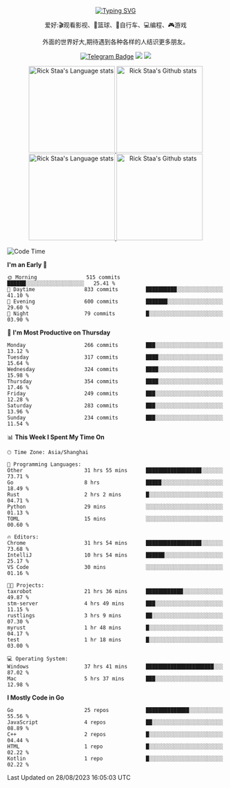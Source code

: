 <div align="center"> 

[![Typing SVG](https://readme-typing-svg.herokuapp.com?size=25&duration=2500&color=eeeeee&vCenter=true&width=200&height=40&lines=Hi+there+%F0%9F%91%8B%F0%9F%8F%BB;I'm+DanBai)](https://git.io/typing-svg)

爱好:🎬观看影视、🏀篮球、🚴自行车、💻编程、🎮游戏

外面的世界好大,期待遇到各种各样的人结识更多朋友。

[![Telegram Badge](https://img.shields.io/badge/-Telegram-blue?style=flat&logo=Telegram&logoColor=white)](https://t.me/danbai9420) 
[![](https://img.shields.io/badge/-Blog-brightgreen?style=flat&logo=Blogger&logoColor=white)](https://p00q.cn)
[![](https://img.shields.io/badge/-Email-red?style=flat&logo=Mail.Ru&logoColor=white)](mailto:danbai@88.com)
</div>

<!-- Light Mode -->
<div align="center"> 
<a href="https://github.com/anuraghazra/github-readme-stats#gh-light-mode-only">
<img height=200 src="https://github-readme-stats.vercel.app/api/top-langs/?username=danbai225&layout=compact&langs_count=10&hide_border=1&role=OWNER,COLLABORATOR#gh-light-mode-only" alt="Rick Staa's Language stats" />
</a>
<a href="https://github.com/anuraghazra/github-readme-stats#gh-light-mode-only">
<img height=200 src="https://github-readme-stats.vercel.app/api?username=danbai225&show_icons=true&count_private=true&line_height=28&hide_border=1&include_all_commits=true&card_width=450&role=OWNER,COLLABORATOR&exclude_repo=github-readme-stats#gh-light-mode-only" alt="Rick Staa's Github stats" />
</a>
</div>

<!-- Dark Mode -->
<div align="center"> 
<a href="https://github.com/anuraghazra/github-readme-stats#gh-dark-mode-only">
<img height=200 src="https://github-readme-stats.vercel.app/api/top-langs/?username=danbai225&layout=compact&langs_count=10&hide_border=1&role=OWNER,COLLABORATOR&theme=github_dark#gh-dark-mode-only" alt="Rick Staa's Language stats" />
</a>
<a href="https://github.com/anuraghazra/github-readme-stats#gh-dark-mode-only">
<img height=200 src="https://github-readme-stats.vercel.app/api?username=danbai225&show_icons=true&count_private=true&line_height=28&hide_border=1&include_all_commits=true&card_width=450&role=OWNER,COLLABORATOR&exclude_repo=github-readme-stats&theme=github_dark#gh-dark-mode-only" alt="Rick Staa's Github stats" />
</a>
</div>

<!--START_SECTION:waka-->
![Code Time](http://img.shields.io/badge/Code%20Time-962%20hrs%205%20mins-blue)

**I'm an Early 🐤** 

```text
🌞 Morning                515 commits         ██████░░░░░░░░░░░░░░░░░░░   25.41 % 
🌆 Daytime                833 commits         ██████████░░░░░░░░░░░░░░░   41.10 % 
🌃 Evening                600 commits         ███████░░░░░░░░░░░░░░░░░░   29.60 % 
🌙 Night                  79 commits          █░░░░░░░░░░░░░░░░░░░░░░░░   03.90 % 
```
📅 **I'm Most Productive on Thursday** 

```text
Monday                   266 commits         ███░░░░░░░░░░░░░░░░░░░░░░   13.12 % 
Tuesday                  317 commits         ████░░░░░░░░░░░░░░░░░░░░░   15.64 % 
Wednesday                324 commits         ████░░░░░░░░░░░░░░░░░░░░░   15.98 % 
Thursday                 354 commits         ████░░░░░░░░░░░░░░░░░░░░░   17.46 % 
Friday                   249 commits         ███░░░░░░░░░░░░░░░░░░░░░░   12.28 % 
Saturday                 283 commits         ███░░░░░░░░░░░░░░░░░░░░░░   13.96 % 
Sunday                   234 commits         ███░░░░░░░░░░░░░░░░░░░░░░   11.54 % 
```


📊 **This Week I Spent My Time On** 

```text
🕑︎ Time Zone: Asia/Shanghai

💬 Programming Languages: 
Other                    31 hrs 55 mins      ██████████████████░░░░░░░   73.71 % 
Go                       8 hrs               █████░░░░░░░░░░░░░░░░░░░░   18.49 % 
Rust                     2 hrs 2 mins        █░░░░░░░░░░░░░░░░░░░░░░░░   04.71 % 
Python                   29 mins             ░░░░░░░░░░░░░░░░░░░░░░░░░   01.13 % 
TOML                     15 mins             ░░░░░░░░░░░░░░░░░░░░░░░░░   00.60 % 

🔥 Editors: 
Chrome                   31 hrs 54 mins      ██████████████████░░░░░░░   73.68 % 
IntelliJ                 10 hrs 54 mins      ██████░░░░░░░░░░░░░░░░░░░   25.17 % 
VS Code                  30 mins             ░░░░░░░░░░░░░░░░░░░░░░░░░   01.16 % 

🐱‍💻 Projects: 
taxrobot                 21 hrs 36 mins      ████████████░░░░░░░░░░░░░   49.87 % 
stm-server               4 hrs 49 mins       ███░░░░░░░░░░░░░░░░░░░░░░   11.15 % 
rustlings                3 hrs 9 mins        ██░░░░░░░░░░░░░░░░░░░░░░░   07.30 % 
myrust                   1 hr 48 mins        █░░░░░░░░░░░░░░░░░░░░░░░░   04.17 % 
test                     1 hr 18 mins        █░░░░░░░░░░░░░░░░░░░░░░░░   03.00 % 

💻 Operating System: 
Windows                  37 hrs 41 mins      ██████████████████████░░░   87.02 % 
Mac                      5 hrs 37 mins       ███░░░░░░░░░░░░░░░░░░░░░░   12.98 % 
```

**I Mostly Code in Go** 

```text
Go                       25 repos            ██████████████░░░░░░░░░░░   55.56 % 
JavaScript               4 repos             ██░░░░░░░░░░░░░░░░░░░░░░░   08.89 % 
C++                      2 repos             █░░░░░░░░░░░░░░░░░░░░░░░░   04.44 % 
HTML                     1 repo              █░░░░░░░░░░░░░░░░░░░░░░░░   02.22 % 
Kotlin                   1 repo              █░░░░░░░░░░░░░░░░░░░░░░░░   02.22 % 
```




 Last Updated on 28/08/2023 16:05:03 UTC
<!--END_SECTION:waka-->
